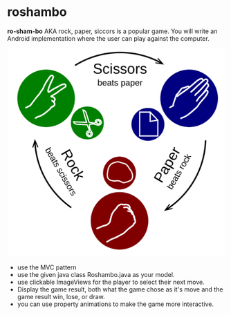 # roshambo
**ro-sham-bo** AKA rock, paper, siccors is a popular game. You will write an Android implementation where the user can play against the computer. 

![](./images/Rock-paper-scissors.png) 

* use the MVC pattern 
* use the given java class Roshambo.java as your model. 
* use clickable ImageViews for the player to select their next move. 
* Display the game result, both what the game chose as it's move and the game result win, lose, or draw. 
* you can use property animations to make the game more interactive. 


